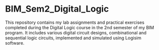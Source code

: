 # BIM_Sem2_Digital_Logic
This repository contains my lab assignments and practical exercises completed during the Digital Logic course in the 2nd semester of my BIM program. It includes various digital circuit designs, combinational and sequential logic circuits, implemented and simulated using Logisim software.
